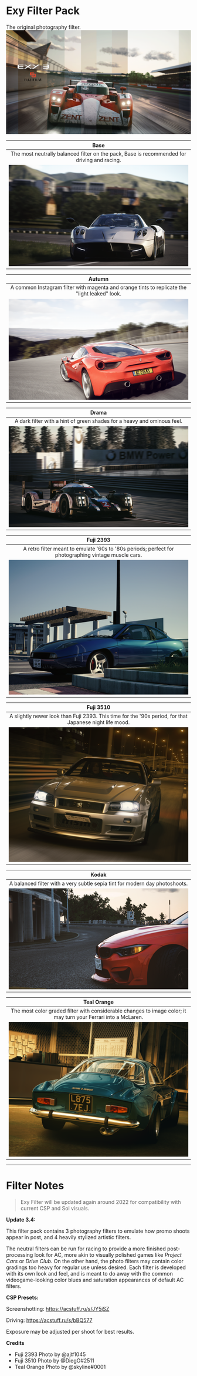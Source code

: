 # Exy Filter Pack
The original photography filter.
![](../../../src/exy/main.png)

| Base |
|:---:|
| The most neutrally balanced filter on the pack, Base is recommended for driving and racing. |
| ![](../../../src/exy/base.png) |

| Autumn |
|:---:|
| A common Instagram filter with magenta and orange tints to replicate the "light leaked" look. |
| ![](../../../src/exy/autumn.png) |

| Drama |
|:---:|
| A dark filter with a hint of green shades for a heavy and ominous feel. |
| ![](../../../src/exy/drama.png) |

| Fuji 2393 |
|:---:|
| A retro filter meant to emulate '60s to '80s periods; perfect for photographing vintage muscle cars. |
| ![](../../../src/exy/2393.png) |

| Fuji 3510 |
|:---:|
| A slightly newer look than Fuji 2393. This time for the '90s period, for that Japanese night life mood. |
| ![](../../../src/exy/3510.png) |

| Kodak |
|:---:|
| A balanced filter with a very subtle sepia tint for modern day photoshoots. |
| ![](../../../src/exy/kodak.png) |

| Teal Orange |
|:---:|
| The most color graded filter with considerable changes to image color; it may turn your Ferrari into a McLaren. |
| ![](../../../src/exy/teal.png) |

___
# Filter Notes
> Exy Filter will be updated again around 2022 for compatibility with current CSP and Sol visuals.

**Update 3.4:**

This filter pack contains 3 photography filters to emulate how promo shoots appear in post, and 4 heavily stylized artistic filters.

The neutral filters can be run for racing to provide a more finished post-processing look for AC, more akin to visually polished games like *Project Cars* or *Drive Club*. On the other hand, the photo filters may contain color gradings too heavy for regular use unless desired. Each filter is developed with its own look and feel, and is meant to do away with the common videogame-looking color blues and saturation appearances of default AC filters.

**CSP Presets:**

Screenshotting: https://acstuff.ru/s/JY5jSZ

Driving: https://acstuff.ru/s/bBQ577

Exposure may be adjusted per shoot for best results.

**Credits**
* Fuji 2393 Photo by @aj#1045
* Fuji 3510 Photo by @DiegO#2511
* Teal Orange Photo by @skyline#0001